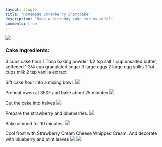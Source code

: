 ```yaml
---
layout: single
title: "Homemade Strawberry Shortcake"
description: "Make a birthday cake for my wife!"
comments: true
---
```

![](http://www3.cs.stonybrook.edu/~coxie/cake/7.JPG)

### Cake Ingredients:
3 cups cake flour
1 Tbsp baking powder
1/2 tsp salt
1 cup unsalted butter, softened
1 3/4 cup granulated sugar
3 large eggs
2 large egg yolks
1 1/4 cups milk
2 tsp vanilla extract

Sift cake flour into a mixing bowl.
![](http://www3.cs.stonybrook.edu/~coxie/cake/1.JPG)

Preheat owen at 350F and bake about 25 minutes
![](http://www3.cs.stonybrook.edu/~coxie/cake/2.JPG)

Cut the cake into halves
![](http://www3.cs.stonybrook.edu/~coxie/cake/3.JPG)

Prepare the strawberry and blueberries.
![](http://www3.cs.stonybrook.edu/~coxie/cake/4.JPG)

Bake almond for 10 minutes.
![](http://www3.cs.stonybrook.edu/~coxie/cake/5.JPG)

Cool frost with Strawberry Cream Cheese Whipped Cream. And decorate with blueberry and mint leaves
![](http://www3.cs.stonybrook.edu/~coxie/cake/6.JPG)
![](http://www3.cs.stonybrook.edu/~coxie/cake/7.JPG)
